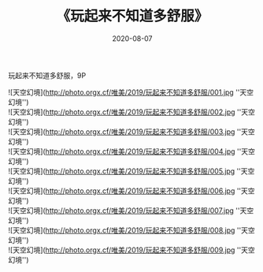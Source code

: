 ﻿---
layout: post
title: 《玩起来不知道多舒服》
date: 2020-08-07
img: http://photo.orgx.cf/唯美/2019/玩起来不知道多舒服/000.jpg
tags: [美女,性感,泳衣]
---

玩起来不知道多舒服，9P

![天空幻境](http://photo.orgx.cf/唯美/2019/玩起来不知道多舒服/001.jpg ''天空幻境'')<br>
![天空幻境](http://photo.orgx.cf/唯美/2019/玩起来不知道多舒服/002.jpg ''天空幻境'')<br>
![天空幻境](http://photo.orgx.cf/唯美/2019/玩起来不知道多舒服/003.jpg ''天空幻境'')<br>
![天空幻境](http://photo.orgx.cf/唯美/2019/玩起来不知道多舒服/004.jpg ''天空幻境'')<br>
![天空幻境](http://photo.orgx.cf/唯美/2019/玩起来不知道多舒服/005.jpg ''天空幻境'')<br>
![天空幻境](http://photo.orgx.cf/唯美/2019/玩起来不知道多舒服/006.jpg ''天空幻境'')<br>
![天空幻境](http://photo.orgx.cf/唯美/2019/玩起来不知道多舒服/007.jpg ''天空幻境'')<br>
![天空幻境](http://photo.orgx.cf/唯美/2019/玩起来不知道多舒服/008.jpg ''天空幻境'')<br>
![天空幻境](http://photo.orgx.cf/唯美/2019/玩起来不知道多舒服/009.jpg ''天空幻境'')<br>
